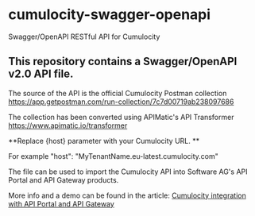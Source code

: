 # cumulocity-swagger-openapi
Swagger/OpenAPI RESTful API for Cumulocity

## This repository contains a Swagger/OpenAPI v2.0 API file.

The source of the API is the official Cumulocity Postman collection https://app.getpostman.com/run-collection/7c7d00719ab238097686

The collection has been converted using APIMatic's API Transformer https://www.apimatic.io/transformer

**Replace {host} parameter with your Cumulocity URL. **

For example "host": "MyTenantName.eu-latest.cumulocity.com"

The file can be used to import the Cumulocity API into Software AG's API Portal and API Gateway products. 

More info and a demo can be found in the article: [Cumulocity integration with API Portal and API Gateway](http://techcommunity.softwareag.com/pwiki/-/wiki/Main/Cumulocity%20integration%20with%20API%20Portal%20and%20API%20Gateway)

